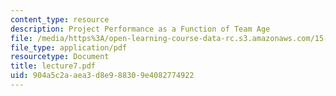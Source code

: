 ```yaml
---
content_type: resource
description: Project Performance as a Function of Team Age
file: /media/https%3A/open-learning-course-data-rc.s3.amazonaws.com/15-310-managerial-psychology-laboratory-spring-2003/904a5c2aaea3d8e988309e4082774922_lecture7.pdf
file_type: application/pdf
resourcetype: Document
title: lecture7.pdf
uid: 904a5c2a-aea3-d8e9-8830-9e4082774922
---
```

